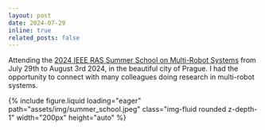 ```yaml
---
layout: post
date: 2024-07-29
inline: true
related_posts: false
---
```


Attending the <a href='https://mrs.fel.cvut.cz/summer-school-2024/'>2024 IEEE RAS Summer School on Multi-Robot Systems</a> from July 29th to August 3rd 2024, in the beautiful city of Prague. I had the opportunity to connect with many colleagues doing research in multi-robot systems.
<div class="mt-3">
    {% include figure.liquid loading="eager" path="assets/img/summer_school.jpeg" class="img-fluid rounded z-depth-1" width="200px" height="auto" %}
</div>